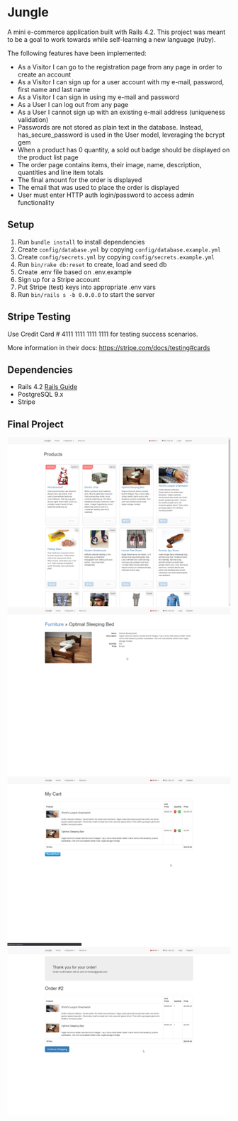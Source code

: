 # Jungle

A mini e-commerce application built with Rails 4.2. This project was meant to be a goal to work towards while self-learning a new language (ruby). 

The following features have been implemented: 

* As a Visitor I can go to the registration page from any page in order to create an account
* As a Visitor I can sign up for a user account with my e-mail, password, first name and last name
* As a Visitor I can sign in using my e-mail and password
* As a User I can log out from any page
* As a User I cannot sign up with an existing e-mail address (uniqueness validation)
* Passwords are not stored as plain text in the database. Instead, has_secure_password is used in the User model, leveraging the bcrypt gem
* When a product has 0 quantity, a sold out badge should be displayed on the product list page
* The order page contains items, their image, name, description, quantities and line item totals
* The final amount for the order is displayed
* The email that was used to place the order is displayed
* User must enter HTTP auth login/password to access admin functionality


## Setup

1. Run `bundle install` to install dependencies
2. Create `config/database.yml` by copying `config/database.example.yml`
3. Create `config/secrets.yml` by copying `config/secrets.example.yml`
4. Run `bin/rake db:reset` to create, load and seed db
5. Create .env file based on .env.example
6. Sign up for a Stripe account
7. Put Stripe (test) keys into appropriate .env vars
8. Run `bin/rails s -b 0.0.0.0` to start the server

## Stripe Testing

Use Credit Card # 4111 1111 1111 1111 for testing success scenarios.

More information in their docs: <https://stripe.com/docs/testing#cards>

## Dependencies

* Rails 4.2 [Rails Guide](http://guides.rubyonrails.org/v4.2/)
* PostgreSQL 9.x
* Stripe


## Final Project

![Home page](https://github.com/jvongsana/jungle-rails/blob/master/docs/home.png "Home page")
![Product Info](https://github.com/jvongsana/jungle-rails/blob/master/docs/product_info.png "Product Info")
![My Cart](https://github.com/jvongsana/jungle-rails/blob/master/docs/cart.png "My Cart with items added")
![Order Confirmation](https://github.com/jvongsana/jungle-rails/blob/master/docs/order_confirmation.png "Order Confirmation")
